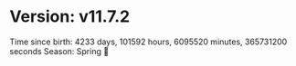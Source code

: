 # Version: v11.7.2
Time since birth: 4233 days, 101592 hours, 6095520 minutes, 365731200 seconds
Season: Spring 🌸
